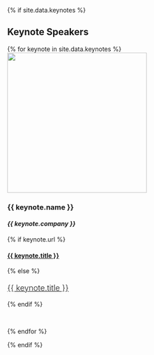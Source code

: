 {% if site.data.keynotes %} 
<br /> 

## Keynote Speakers

  {% for keynote in site.data.keynotes %}
<img src="/assets/img/{{ keynote.image }}" style="width:320px"> 
### {{ keynote.name }}
#### <em style="font-style: italic;">{{ keynote.company }}</em>
{% if keynote.url %}
#### <a href="{{ keynote.url }}" target="_blank">{{ keynote.title }}</a>
{% else %}
#### <strong style="font-size:large; font-weight:300; text-decoration:underline;">{{ keynote.title }}</strong>
{% endif %}

<br />

  {% endfor %} 

{% endif %}
